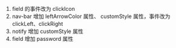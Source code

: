 1. field 的事件改为 clickIcon
2. nav-bar 增加 leftArrowColor 属性、 customStyle 属性，事件改为 clickLeft、clickRight
3. notify 增加 customStyle 属性
4. field 增加 password 属性
